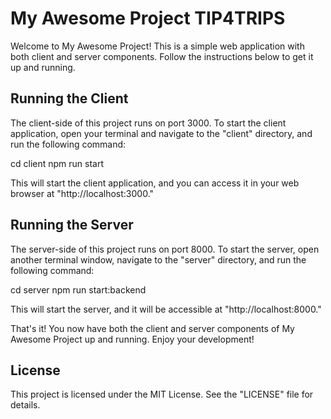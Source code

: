 # My Awesome Project TIP4TRIPS

Welcome to My Awesome Project! This is a simple web application with both client and server components. Follow the instructions below to get it up and running.

## Running the Client

The client-side of this project runs on port 3000. To start the client application, open your terminal and navigate to the "client" directory, and run the following command:

cd client
npm run start

This will start the client application, and you can access it in your web browser at "http://localhost:3000."

## Running the Server

The server-side of this project runs on port 8000. To start the server, open another terminal window, navigate to the "server" directory, and run the following command:

cd server
npm run start:backend

This will start the server, and it will be accessible at "http://localhost:8000."

That's it! You now have both the client and server components of My Awesome Project up and running. Enjoy your development!

## License

This project is licensed under the MIT License. See the "LICENSE" file for details.